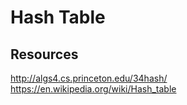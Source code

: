 Hash Table
==========



## Resources
http://algs4.cs.princeton.edu/34hash/
https://en.wikipedia.org/wiki/Hash_table
